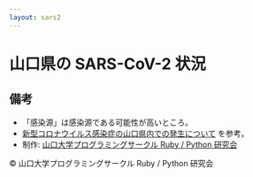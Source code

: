 ```yaml
---
layout: sars2
---
```


# 山口県の SARS-CoV-2 状況

<div id="sum"></div>
<div id="map"></div>
<div id="list"></div>

<script src="https://himeyama.github.io/KeisanJS/era-1.1.0.js"></script>
<script src="table.js"></script>
<link rel="stylesheet" href="style.css">

## 備考
- 「感染源」は感染源である可能性が高いところ。
- [新型コロナウイルス感染症の山口県内での発生について](https://www.pref.yamaguchi.lg.jp/cms/a15200/kansensyou/koronahassei.html) を参考。
- 制作: [山口大学プログラミングサークル Ruby / Python 研究会](../)

© 山口大学プログラミングサークル Ruby / Python 研究会